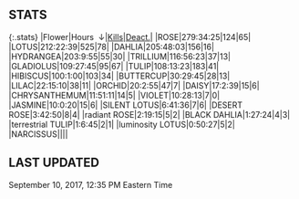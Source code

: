 
## STATS

{:.stats}
|<span class="stat_header">Flower</span>|<span class="stat_header stat_hours stat_sorted">Hours &nbsp;&darr;</span>|<span class="stat_header stat_kills"><a href="https://tankpit-flowers.github.io/stats-kills">Kills</a></span>|<span class="stat_header stat_deactivated"><a href="https://tankpit-flowers.github.io/stats-deact">Deact.</a></span>|
|<span class="red">ROSE</span><span class="awards-container"><span class="awards-sprite a0-3"></span><span class="awards-sprite a1-1"></span><span class="awards-sprite a2-2"></span><span class="awards-sprite a3-2"></span><span class="awards-sprite a5-2"></span><span class="awards-sprite a7-1"></span><span class="awards-sprite a8-1"></span></span>|<span class="stat stat_hours stat_sorted">279:34:25</span>|<span class="stat stat_kills">124</span>|<span class="stat stat_deactivated">65</span>|
|<span class="red">LOTUS</span><span class="awards-container"><span class="awards-sprite a0-3"></span><span class="awards-sprite a1-3"></span><span class="awards-sprite a2-2"></span><span class="awards-sprite a3-2"></span><span class="awards-sprite a5-2"></span></span>|<span class="stat stat_hours stat_sorted">212:22:39</span>|<span class="stat stat_kills">525</span>|<span class="stat stat_deactivated">78</span>|
|<span class="red">DAHLIA</span><span class="awards-container"><span class="awards-sprite a0-3"></span><span class="awards-sprite a1-1"></span><span class="awards-sprite a3-2"></span><span class="awards-sprite a5-2"></span></span>|<span class="stat stat_hours stat_sorted">205:48:03</span>|<span class="stat stat_kills">156</span>|<span class="stat stat_deactivated">16</span>|
|<span class="red">HYDRANGEA</span><span class="awards-container"><span class="awards-sprite a0-3"></span><span class="awards-sprite a2-1"></span><span class="awards-sprite a3-2"></span><span class="awards-sprite a4-3"></span><span class="awards-sprite a5-3"></span></span>|<span class="stat stat_hours stat_sorted">203:9:55</span>|<span class="stat stat_kills">55</span>|<span class="stat stat_deactivated">30</span>|
|<span class="red">TRILLIUM</span><span class="awards-container"><span class="awards-sprite a0-3"></span><span class="awards-sprite a3-1"></span><span class="awards-sprite a4-3"></span><span class="awards-sprite a5-2"></span><span class="awards-sprite a7-1"></span></span>|<span class="stat stat_hours stat_sorted">116:56:23</span>|<span class="stat stat_kills">37</span>|<span class="stat stat_deactivated">13</span>|
|<span class="red">GLADIOLUS</span><span class="awards-container"><span class="awards-sprite a0-3"></span><span class="awards-sprite a2-2"></span><span class="awards-sprite a3-1"></span><span class="awards-sprite a5-3"></span></span>|<span class="stat stat_hours stat_sorted">109:27:45</span>|<span class="stat stat_kills">95</span>|<span class="stat stat_deactivated">67</span>|
|<span class="red">TULIP</span><span class="awards-container"><span class="awards-sprite a0-3"></span><span class="awards-sprite a1-1"></span><span class="awards-sprite a2-1"></span><span class="awards-sprite a3-1"></span><span class="awards-sprite a5-1"></span></span>|<span class="stat stat_hours stat_sorted">108:13:23</span>|<span class="stat stat_kills">183</span>|<span class="stat stat_deactivated">41</span>|
|<span class="red">HIBISCUS</span><span class="awards-container"><span class="awards-sprite a0-3"></span><span class="awards-sprite a1-1"></span><span class="awards-sprite a2-1"></span><span class="awards-sprite a3-1"></span><span class="awards-sprite a5-1"></span></span>|<span class="stat stat_hours stat_sorted">100:1:00</span>|<span class="stat stat_kills">103</span>|<span class="stat stat_deactivated">34</span>|
|<span class="red">BUTTERCUP</span><span class="awards-container"><span class="awards-sprite a0-3"></span><span class="awards-sprite a5-2"></span></span>|<span class="stat stat_hours stat_sorted">30:29:45</span>|<span class="stat stat_kills">28</span>|<span class="stat stat_deactivated">13</span>|
|<span class="red">LILAC</span><span class="awards-container"><span class="awards-sprite a0-3"></span><span class="awards-sprite a5-2"></span></span>|<span class="stat stat_hours stat_sorted">22:15:10</span>|<span class="stat stat_kills">38</span>|<span class="stat stat_deactivated">11</span>|
|<span class="red">ORCHID</span><span class="awards-container"><span class="awards-sprite a0-3"></span></span>|<span class="stat stat_hours stat_sorted">20:2:55</span>|<span class="stat stat_kills">47</span>|<span class="stat stat_deactivated">7</span>|
|<span class="red">DAISY</span><span class="awards-container"><span class="awards-sprite a0-3"></span><span class="awards-sprite a5-2"></span></span>|<span class="stat stat_hours stat_sorted">17:2:39</span>|<span class="stat stat_kills">15</span>|<span class="stat stat_deactivated">6</span>|
|<span class="red">CHRYSANTHEMUM</span><span class="awards-container"><span class="awards-sprite a0-3"></span><span class="awards-sprite a1-1"></span><span class="awards-sprite a5-3"></span><span class="awards-sprite a7-1"></span></span>|<span class="stat stat_hours stat_sorted">11:51:11</span>|<span class="stat stat_kills">14</span>|<span class="stat stat_deactivated">5</span>|
|<span class="red">VIOLET</span><span class="awards-container"><span class="awards-sprite a0-3"></span><span class="awards-sprite a5-2"></span></span>|<span class="stat stat_hours stat_sorted">10:28:13</span>|<span class="stat stat_kills">7</span>|<span class="stat stat_deactivated">0</span>|
|<span class="red">JASMINE</span><span class="awards-container"><span class="awards-sprite a0-3"></span><span class="awards-sprite a5-1"></span></span>|<span class="stat stat_hours stat_sorted">10:0:20</span>|<span class="stat stat_kills">15</span>|<span class="stat stat_deactivated">6</span>|
|<span class="orange">SILENT LOTUS</span><span class="awards-container"><span class="awards-sprite a0-3"></span><span class="awards-sprite a5-2"></span></span>|<span class="stat stat_hours stat_sorted">6:41:36</span>|<span class="stat stat_kills">7</span>|<span class="stat stat_deactivated">6</span>|
|<span class="orange">DESERT ROSE</span><span class="awards-container"><span class="awards-sprite a0-3"></span><span class="awards-sprite a5-3"></span></span>|<span class="stat stat_hours stat_sorted">3:42:50</span>|<span class="stat stat_kills">8</span>|<span class="stat stat_deactivated">4</span>|
|<span class="purple">radiant ROSE</span><span class="awards-container"><span class="awards-sprite a0-3"></span><span class="awards-sprite a5-2"></span></span>|<span class="stat stat_hours stat_sorted">2:19:15</span>|<span class="stat stat_kills">5</span>|<span class="stat stat_deactivated">2</span>|
|<span class="orange">BLACK DAHLIA</span><span class="awards-container"><span class="awards-sprite a0-2"></span></span>|<span class="stat stat_hours stat_sorted">1:27:24</span>|<span class="stat stat_kills">4</span>|<span class="stat stat_deactivated">3</span>|
|<span class="purple">terrestrial TULIP</span><span class="awards-container"><span class="awards-sprite a0-1"></span><span class="awards-sprite a5-3"></span></span>|<span class="stat stat_hours stat_sorted">1:6:45</span>|<span class="stat stat_kills">2</span>|<span class="stat stat_deactivated">1</span>|
|<span class="purple">luminosity LOTUS</span><span class="awards-container"><span class="awards-sprite a5-1"></span></span>|<span class="stat stat_hours stat_sorted">0:50:27</span>|<span class="stat stat_kills">5</span>|<span class="stat stat_deactivated">2</span>|
|<span class="red">NARCISSUS</span><span class="awards-container"><span class="awards-sprite a0-3"></span><span class="awards-sprite a5-2"></span></span>|<span class="stat stat_hours stat_sorted"></span>|<span class="stat stat_kills"></span>|<span class="stat stat_deactivated"></span>|

## LAST UPDATED

<span class="last_updated">September 10, 2017, 12:35 PM Eastern Time</span>